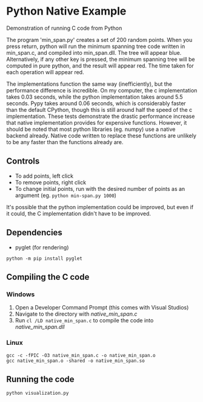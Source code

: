 Python Native Example
=====================

Demonstration of running C code from Python

The program 'min_span.py' creates a set of 200 random points. When you press return, python will run the minimum spanning tree code written in min_span.c, and compiled into min_span.dll. The tree will appear blue. Alternatively, if any other key is pressed, the minimum spanning tree will be computed in pure python, and the result will appear red. The time taken for each operation will appear red.

The implementations function the same way (inefficiently), but the performance difference is incredible. On my computer, the c implementation takes 0.03 seconds, while the python implementation takes around 5.5 seconds. Pypy takes around 0.06 seconds, which is considerably faster than the default CPython, though this is still around half the speed of the c implementation. These tests demonstrate the drastic performance increase that native implementation provides for expensive functions. However, it should be noted that most python libraries (eg. numpy) use a native backend already. Native code written to replace these functions are unlikely to be any faster than the functions already are.

Controls
--------

* To add points, left click
* To remove points, right click
* To change initial points, run with the desired number of points as an argument (eg. `python min-span.py 1000`)

It's possible that the python implementation could
be improved, but even if it could, the C
implementation didn't have to be improved.

Dependencies
------------

* pyglet (for rendering)

`python -m pip install pyglet`

Compiling the C code
--------------------

### Windows

1. Open a Developer Command Prompt (this comes with Visual Studios)
2. Navigate to the directory with *native_min_span.c*
3. Run `cl /LD native_min_span.c` to compile the code into *native_min_span.dll*

### Linux

```
gcc -c -fPIC -O3 native_min_span.c -o native_min_span.o
gcc native_min_span.o -shared -o native_min_span.so
```

Running the code
----------------

`python visualization.py`
